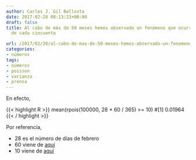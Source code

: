 ```yaml
---
author: Carlos J. Gil Bellosta
date: 2017-02-28 08:13:23+00:00
draft: false
title: Al cabo de más de 50 meses hemos observado un fenómeno que ocurriría en uno
  de cada cincuenta

url: /2017/02/28/al-cabo-de-mas-de-50-meses-hemos-observado-un-fenomeno-que-ocurriria-en-uno-de-cada-cincuenta/
categories:
- números
tags:
- números
- poisson
- varianza
- prensa
---
```


En efecto,

{{< highlight R >}}
mean(rpois(100000, 28 * 60 / 365) >= 10)
#[1] 0.01964
{{< / highlight >}}

Por referencia,

* 28 es el número de días de febrero
* 60 viene de [aquí](http://www.ine.es/ss/Satellite?L=es_ES&c=INESeccion_C&cid=1259926144037&p=1254735110672&pagename=ProductosYServicios%2FPYSLayout)
* 10 viene de [aquí](http://www.elmundo.es/cronica/2017/02/26/58b147d0468aebf1788b465c.html)
